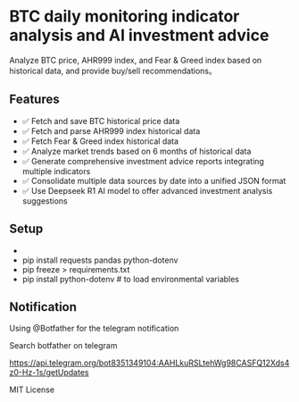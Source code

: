 # BTC daily monitoring indicator analysis and AI investment advice

Analyze BTC price, AHR999 index, and Fear & Greed index based on historical data, and provide buy/sell recommendations。

## Features

- ✅ Fetch and save BTC historical price data
- ✅ Fetch and parse AHR999 index historical data
- ✅ Fetch Fear & Greed index historical data
- ✅ Analyze market trends based on 6 months of historical data
- ✅ Generate comprehensive investment advice reports integrating multiple indicators
- ✅ Consolidate multiple data sources by date into a unified JSON format
- ✅ Use Deepseek R1 AI model to offer advanced investment analysis suggestions


## Setup
- 
- pip install requests pandas python-dotenv
- pip freeze > requirements.txt
- pip install python-dotenv     # to load environmental variables


## Notification 
Using @Botfather for the telegram notification

Search botfather on telegram 

https://api.telegram.org/bot8351349104:AAHLkuRSLtehWg98CASFQ12Xds4z0-Hz-1s/getUpdates




MIT License 